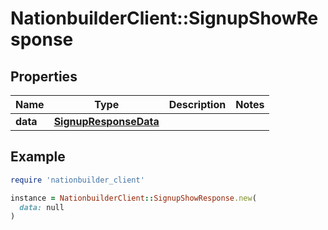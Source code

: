# NationbuilderClient::SignupShowResponse

## Properties

| Name | Type | Description | Notes |
| ---- | ---- | ----------- | ----- |
| **data** | [**SignupResponseData**](SignupResponseData.md) |  |  |

## Example

```ruby
require 'nationbuilder_client'

instance = NationbuilderClient::SignupShowResponse.new(
  data: null
)
```

